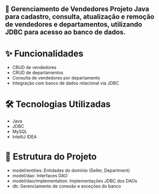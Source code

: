 ## 🚀 Gerenciamento de Vendedores Projeto Java para cadastro, consulta, atualização e remoção de vendedores e departamentos, utilizando JDBC para acesso ao banco de dados.

# ✨ Funcionalidades

- CRUD de vendedores
- CRUD de departamentos
- Consulta de vendedores por departamento
- Integração com banco de dados relacional via JDBC

# 🛠️ Tecnologias Utilizadas

- Java
- JDBC
- MySQL
- IntelliJ IDEA

# 📁 Estrutura do Projeto

- model/entities: Entidades do domínio (Seller, Department)
- model/dao: Interfaces DAO
- model/dao/implementation: Implementações JDBC dos DAOs
- db: Gerenciamento de conexão e exceções do banco
